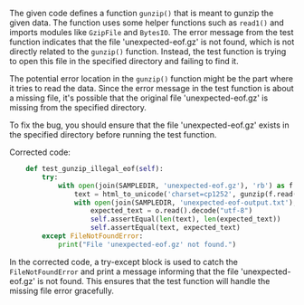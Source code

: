 The given code defines a function `gunzip()` that is meant to gunzip the given data. The function uses some helper functions such as `read1()` and imports modules like `GzipFile` and `BytesIO`. The error message from the test function indicates that the file 'unexpected-eof.gz' is not found, which is not directly related to the `gunzip()` function. Instead, the test function is trying to open this file in the specified directory and failing to find it.

The potential error location in the `gunzip()` function might be the part where it tries to read the data. Since the error message in the test function is about a missing file, it's possible that the original file 'unexpected-eof.gz' is missing from the specified directory.

To fix the bug, you should ensure that the file 'unexpected-eof.gz' exists in the specified directory before running the test function.

Corrected code:
```python
    def test_gunzip_illegal_eof(self):
        try:
            with open(join(SAMPLEDIR, 'unexpected-eof.gz'), 'rb') as f:
                text = html_to_unicode('charset=cp1252', gunzip(f.read()))[1]
                with open(join(SAMPLEDIR, 'unexpected-eof-output.txt'), 'rb') as o:
                    expected_text = o.read().decode("utf-8")
                    self.assertEqual(len(text), len(expected_text))
                    self.assertEqual(text, expected_text)
        except FileNotFoundError:
            print("File 'unexpected-eof.gz' not found.")
```

In the corrected code, a try-except block is used to catch the `FileNotFoundError` and print a message informing that the file 'unexpected-eof.gz' is not found. This ensures that the test function will handle the missing file error gracefully.